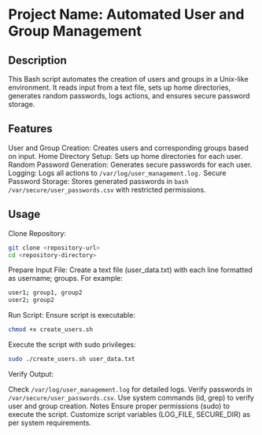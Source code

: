 # Project Name: Automated User and Group Management
## Description
This Bash script automates the creation of users and groups in a Unix-like environment. It reads input from a text file, sets up home directories, generates random passwords, logs actions, and ensures secure password storage.

## Features
User and Group Creation: Creates users and corresponding groups based on input.
Home Directory Setup: Sets up home directories for each user.
Random Password Generation: Generates secure passwords for each user.
Logging: Logs all actions to ```/var/log/user_management.log.```
Secure Password Storage: Stores generated passwords in 
```bash /var/secure/user_passwords.csv``` with restricted permissions.
## Usage
Clone Repository:

```bash
git clone <repository-url>
cd <repository-directory>
```
Prepare Input File:
Create a text file (user_data.txt) with each line formatted as username; groups. For example:
```bash
user1; group1, group2
user2; group2
```
Run Script:
Ensure script is executable:

```bash
chmod +x create_users.sh
```
Execute the script with sudo privileges:

```bash
sudo ./create_users.sh user_data.txt
```
Verify Output:

Check ```/var/log/user_management.log``` for detailed logs.
Verify passwords in ```/var/secure/user_passwords.csv```.
Use system commands (id, grep) to verify user and group creation.
Notes
Ensure proper permissions (sudo) to execute the script.
Customize script variables (LOG_FILE, SECURE_DIR) as per system requirements.
